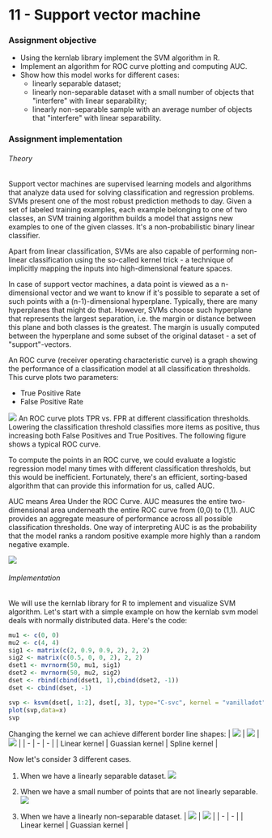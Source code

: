 # 11 - Support vector machine
### Assignment objective
- Using the kernlab library implement the SVM algorithm in R.
- Implement an algorithm for ROC curve plotting and computing AUC.
- Show how this model works for different cases:
    - linearly separable dataset;
    - linearly non-separable dataset with a small number of objects that "interfere" with linear separability;
    - linearly non-separable sample with an average number of objects that "interfere" with linear separability.
### Assignment implementation
###### Theory
Support vector machines are supervised learning models and algorithms that analyze data used for solving classification and regression problems. SVMs present one of the most robust prediction methods to day. Given a set of labeled training examples, each example belonging to one of two classes, an SVM training algorithm builds a model that assigns new examples to one of the given classes. It's a non-probabilistic binary linear classifier.

Apart from linear classification, SVMs are also capable of performing non-linear classification using the so-called kernel trick - a technique of implicitly mapping the inputs into high-dimensional feature spaces.

In case of support vector machines, a data point is viewed as a n-dimensional vector and we want to know if it's possible to separate a set of such points with a (n-1)-dimensional hyperplane. Typically, there are many hyperplanes that might do that. However, SVMs choose such hyperplane that represents the largest separation, i.e. the margin or distance between this plane and both classes is the greatest. The margin is usually computed between the hyperplane and some subset of the original dataset - a set of "support"-vectors.

An ROC curve (receiver operating characteristic curve) is a graph showing the performance of a classification model at all classification thresholds. This curve plots two parameters:
- True Positive Rate
- False Positive Rate

![](https://i.imgur.com/iOGLmnX.png)
An ROC curve plots TPR vs. FPR at different classification thresholds. Lowering the classification threshold classifies more items as positive, thus increasing both False Positives and True Positives. The following figure shows a typical ROC curve.

To compute the points in an ROC curve, we could evaluate a logistic regression model many times with different classification thresholds, but this would be inefficient. Fortunately, there's an efficient, sorting-based algorithm that can provide this information for us, called AUC.

AUC means Area Under the ROC Curve. AUC measures the entire two-dimensional area underneath the entire ROC curve from (0,0) to (1,1). AUC provides an aggregate measure of performance across all possible classification thresholds. One way of interpreting AUC is as the probability that the model ranks a random positive example more highly than a random negative example.

![](https://i.imgur.com/VeNToqz.png)

###### Implementation
We will use the kernlab library for R to implement and visualize SVM algorithm. Let's start with a simple example on how the kernlab svm model deals with normally distributed data. Here's the code:

```R
mu1 <- c(0, 0)
mu2 <- c(4, 4)
sig1 <- matrix(c(2, 0.9, 0.9, 2), 2, 2)
sig2 <- matrix(c(0.5, 0, 0, 2), 2, 2)
dset1 <- mvrnorm(50, mu1, sig1)
dset2 <- mvrnorm(50, mu2, sig2)
dset <- rbind(cbind(dset1, 1),cbind(dset2, -1))
dset <- cbind(dset, -1)

svp <- ksvm(dset[, 1:2], dset[, 3], type="C-svc", kernel = "vanilladot")
plot(svp,data=x)
svp
```

Changing the kernel we can achieve different border line shapes:
| ![](https://i.imgur.com/F8kMfic.png) | ![](https://i.imgur.com/V7jEIYP.png) | ![](https://i.imgur.com/YdJx4F1.png) |
| - | - | - |
| Linear kernel | Guassian kernel | Spline kernel |

Now let's consider 3 different cases.
1. When we have a linearly separable dataset.
![](https://i.imgur.com/c5YMdu6.png)

2. When we have a small number of points that are not linearly separable.
![](https://i.imgur.com/jCtnMNH.png)

3. When we have a linearly non-separable dataset.
| ![](https://i.imgur.com/8rRgLjW.png) | ![](https://i.imgur.com/twHxu5b.png) |
| - | - |
| Linear kernel | Guassian kernel |